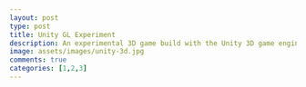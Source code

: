 ```yaml
---
layout: post
type: post
title: Unity GL Experiment
description: An experimental 3D game build with the Unity 3D game engine, compiled to webGL
image: assets/images/unity-3d.jpg
comments: true
categories: [1,2,3]
---
```

<script src="/assets/game/TemplateData/UnityProgress.js"></script>  
<script src="/assets/game/Build/UnityLoader.js"></script>
<script>
    var gameInstance = UnityLoader.instantiate("gameContainer", "/assets/game/Build/Bin-web.json", {onProgress: UnityProgress});
</script>


<div class="webgl-content">
    <div id="gameContainer" style="width: 100%; height: 600px"></div>
    <div class="footer">
    <div class="webgl-logo"></div>
    <div class="fullscreen" onclick="gameInstance.SetFullscreen(1)"></div>
    </div>
</div>